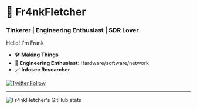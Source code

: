 # 🐲 Fr4nkFletcher

### Tinkerer | Engineering Enthusiast | SDR Lover

Hello! I'm Frank

- 🛠 **Making Things**
- 🔮 **Engineering Enthusiast**: Hardware/software/network
- 🪄 **Infosec Researcher**

[![Twitter Follow](https://img.shields.io/twitter/follow/Fr4nkFletcher?style=social)](https://twitter.com/Fr4nkFletcher)

---

![Fr4nkFletcher's GitHub stats](https://github-readme-stats.vercel.app/api?username=Fr4nkFletcher&show_icons=true&theme=radical&show=prs_merged)


